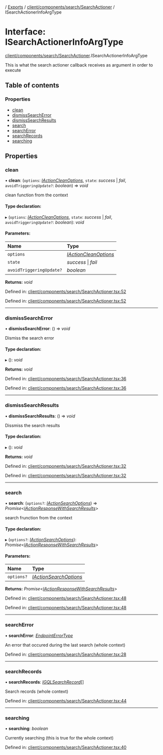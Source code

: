 [](../README.md) / [Exports](../modules.md) / [client/components/search/SearchActioner](../modules/client_components_search_searchactioner.md) / ISearchActionerInfoArgType

# Interface: ISearchActionerInfoArgType

[client/components/search/SearchActioner](../modules/client_components_search_searchactioner.md).ISearchActionerInfoArgType

This is what the search actioner callback receives as argument
in order to execute

## Table of contents

### Properties

- [clean](client_components_search_searchactioner.isearchactionerinfoargtype.md#clean)
- [dismissSearchError](client_components_search_searchactioner.isearchactionerinfoargtype.md#dismisssearcherror)
- [dismissSearchResults](client_components_search_searchactioner.isearchactionerinfoargtype.md#dismisssearchresults)
- [search](client_components_search_searchactioner.isearchactionerinfoargtype.md#search)
- [searchError](client_components_search_searchactioner.isearchactionerinfoargtype.md#searcherror)
- [searchRecords](client_components_search_searchactioner.isearchactionerinfoargtype.md#searchrecords)
- [searching](client_components_search_searchactioner.isearchactionerinfoargtype.md#searching)

## Properties

### clean

• **clean**: (`options`: [*IActionCleanOptions*](client_providers_item.iactioncleanoptions.md), `state`: *success* \| *fail*, `avoidTriggeringUpdate?`: *boolean*) => *void*

clean function from the context

#### Type declaration:

▸ (`options`: [*IActionCleanOptions*](client_providers_item.iactioncleanoptions.md), `state`: *success* \| *fail*, `avoidTriggeringUpdate?`: *boolean*): *void*

#### Parameters:

Name | Type |
:------ | :------ |
`options` | [*IActionCleanOptions*](client_providers_item.iactioncleanoptions.md) |
`state` | *success* \| *fail* |
`avoidTriggeringUpdate?` | *boolean* |

**Returns:** *void*

Defined in: [client/components/search/SearchActioner.tsx:52](https://github.com/onzag/itemize/blob/0569bdf2/client/components/search/SearchActioner.tsx#L52)

Defined in: [client/components/search/SearchActioner.tsx:52](https://github.com/onzag/itemize/blob/0569bdf2/client/components/search/SearchActioner.tsx#L52)

___

### dismissSearchError

• **dismissSearchError**: () => *void*

Dismiss the search error

#### Type declaration:

▸ (): *void*

**Returns:** *void*

Defined in: [client/components/search/SearchActioner.tsx:36](https://github.com/onzag/itemize/blob/0569bdf2/client/components/search/SearchActioner.tsx#L36)

Defined in: [client/components/search/SearchActioner.tsx:36](https://github.com/onzag/itemize/blob/0569bdf2/client/components/search/SearchActioner.tsx#L36)

___

### dismissSearchResults

• **dismissSearchResults**: () => *void*

Dissmiss the search results

#### Type declaration:

▸ (): *void*

**Returns:** *void*

Defined in: [client/components/search/SearchActioner.tsx:32](https://github.com/onzag/itemize/blob/0569bdf2/client/components/search/SearchActioner.tsx#L32)

Defined in: [client/components/search/SearchActioner.tsx:32](https://github.com/onzag/itemize/blob/0569bdf2/client/components/search/SearchActioner.tsx#L32)

___

### search

• **search**: (`options?`: [*IActionSearchOptions*](client_providers_item.iactionsearchoptions.md)) => *Promise*<[*IActionResponseWithSearchResults*](client_providers_item.iactionresponsewithsearchresults.md)\>

search frunction from the context

#### Type declaration:

▸ (`options?`: [*IActionSearchOptions*](client_providers_item.iactionsearchoptions.md)): *Promise*<[*IActionResponseWithSearchResults*](client_providers_item.iactionresponsewithsearchresults.md)\>

#### Parameters:

Name | Type |
:------ | :------ |
`options?` | [*IActionSearchOptions*](client_providers_item.iactionsearchoptions.md) |

**Returns:** *Promise*<[*IActionResponseWithSearchResults*](client_providers_item.iactionresponsewithsearchresults.md)\>

Defined in: [client/components/search/SearchActioner.tsx:48](https://github.com/onzag/itemize/blob/0569bdf2/client/components/search/SearchActioner.tsx#L48)

Defined in: [client/components/search/SearchActioner.tsx:48](https://github.com/onzag/itemize/blob/0569bdf2/client/components/search/SearchActioner.tsx#L48)

___

### searchError

• **searchError**: [*EndpointErrorType*](../modules/errors.md#endpointerrortype)

An error that occured during the last search (whole context)

Defined in: [client/components/search/SearchActioner.tsx:28](https://github.com/onzag/itemize/blob/0569bdf2/client/components/search/SearchActioner.tsx#L28)

___

### searchRecords

• **searchRecords**: [*IGQLSearchRecord*](gql_querier.igqlsearchrecord.md)[]

Search records (whole context)

Defined in: [client/components/search/SearchActioner.tsx:44](https://github.com/onzag/itemize/blob/0569bdf2/client/components/search/SearchActioner.tsx#L44)

___

### searching

• **searching**: *boolean*

Currently searching (this is true for the whole context)

Defined in: [client/components/search/SearchActioner.tsx:40](https://github.com/onzag/itemize/blob/0569bdf2/client/components/search/SearchActioner.tsx#L40)
